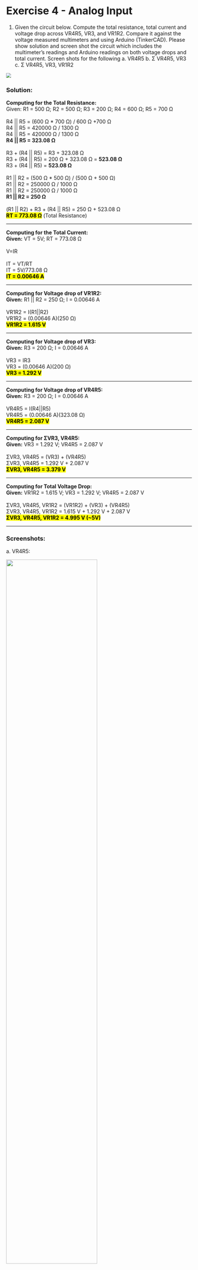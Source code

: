 # Exercise 4 - Analog Input



1. Given the circuit below. Compute the total resistance, total current and voltage drop across VR4R5, VR3, and VR1R2. Compare it against the voltage measured multimeters and using Arduino (TinkerCAD). Please show solution and screen shot the circuit which includes the multimeter’s readings and Arduino readings on both voltage drops and total current. Screen shots for the following
    a. VR4R5
    b. Σ VR4R5, VR3
    c. Σ VR4R5, VR3, VR1R2

<img src="https://raw.githubusercontent.com/zarexalvindaria/pembeds-projects/main/exercise-4-analog-input/img/ai-q1.jpg" style="zoom:80%;" />

### Solution:

**Computing for the Total Resistance:**<br/>
Given: R1 = 500 Ω; R2 = 500 Ω; R3 = 200 Ω; R4 = 600 Ω; R5 = 700 Ω<br/><br/>R4 || R5 = (600 Ω * 700 Ω) / 600 Ω +700 Ω<br/>
R4 || R5 = 420000 Ω / 1300 Ω<br/>
R4 || R5 = 420000 Ω / 1300 Ω<br/>**R4 || R5 = 323.08 Ω**<br/><br/>R3 + (R4 || R5) = R3 + 323.08 Ω<br/>
R3 + (R4 || R5) = 200 Ω + 323.08 Ω = **523.08 Ω**<br/>
R3 + (R4 || R5) = **523.08 Ω**<br/><br/>
R1 || R2 = (500 Ω * 500 Ω) / (500 Ω + 500 Ω) <br/>R1 || R2 = 250000 Ω / 1000 Ω<br/>
R1 || R2 = 250000 Ω / 1000 Ω<br/>**R1 || R2 = 250 Ω**<br/><br/>
(R1 || R2) + R3 + (R4 || R5) = 250 Ω + 523.08 Ω<br/><mark>
**RT  = 773.08 Ω**</mark> (Total Resistance)

- - - - - - - - - - - - - - - -
**Computing for the Total Current:**<br/>**Given:** VT  = 5V; RT  = 773.08 Ω<br/><br/>
V=IR<br/><br/>
IT  = VT/RT<br/>
IT  = 5V/773.08 Ω<br/><mark>**IT  = 0.00646 A**</mark>

-------------

**Computing for Voltage drop of VR1R2:**<br/>**Given:** R1 || R2 = 250 Ω; I = 0.00646 A<br/><br/>
VR1R2  = I(R1||R2)<br/>
VR1R2  = (0.00646 A)(250 Ω)<br/><mark>**VR1R2  = 1.615 V**</mark>

- - - - - - - - - - - - - - - -
**Computing for Voltage drop of VR3:**<br/>**Given:** R3 = 200 Ω; I = 0.00646 A<br/><br/>
VR3  = IR3<br/>
VR3  = (0.00646 A)(200 Ω)<br/><mark>**VR3  = 1.292 V**</mark>

- - - - - - - - - - - - - - - -
**Computing for Voltage drop of VR4R5:**<br/>**Given:** R3 = 200 Ω; I = 0.00646 A<br/><br/>
VR4R5  = I(R4||R5)<br/>
VR4R5  = (0.00646 A)(323.08 Ω)<br/><mark>**VR4R5  = 2.087 V**</mark>

- - - - - - - - - - - - - - - -
**Computing for ΣVR3, VR4R5:**<br/>
**Given:** VR3 = 1.292 V; VR4R5 = 2.087 V<br/><br/>
ΣVR3, VR4R5  = (VR3) + (VR4R5)<br/>ΣVR3, VR4R5  = 1.292 V + 2.087 V<br/><mark>**ΣVR3, VR4R5  = 3.379 V**</mark>

- - - - - - - - - - - - - - - -
**Computing for Total Voltage Drop:**<br/>
**Given:** VR1R2 = 1.615 V; VR3 = 1.292 V; VR4R5 = 2.087 V<br/><br/>
ΣVR3, VR4R5, VR1R2  = (VR1R2) + (VR3) + (VR4R5)<br/>
ΣVR3, VR4R5, VR1R2 = 1.615 V + 1.292 V + 2.087 V<br/><mark>**ΣVR3, VR4R5, VR1R2  = 4.995 V (~5V)**</mark><br/>

---

### Screenshots:

a. VR4R5:

<img src="https://github.com/zarexalvindaria/pembeds-projects/blob/main/exercise-4-analog-input/img/ai-q1-ss-a.jpg?raw=true" width=70% />

b. Σ VR4R5, VR3

<img src="https://github.com/zarexalvindaria/pembeds-projects/blob/main/exercise-4-analog-input/img/ai-q1-ss-b.jpg?raw=true" width=70% />

c. Σ VR4R5, VR3, VR1R2

<img src="https://github.com/zarexalvindaria/pembeds-projects/blob/main/exercise-4-analog-input/img/ai-q1-ss-c.jpg?raw=true" width=70% />



2. Given the circuit below. Compute the total resistance, total current and voltage drop across VR4R5R6, VR2R3 and VR1. Compare it against the voltage measured multimeters and using Arduino (TinkerCAD). Please show solution and screen shot the circuit which includes the multimeter’s readings and Arduino readings on both voltage drops and total current.



